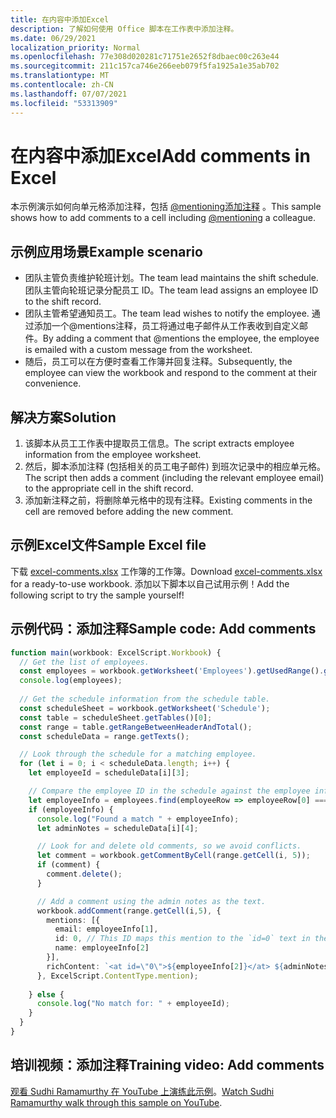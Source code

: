 ```yaml
---
title: 在内容中添加Excel
description: 了解如何使用 Office 脚本在工作表中添加注释。
ms.date: 06/29/2021
localization_priority: Normal
ms.openlocfilehash: 77e308d020281c71751e2652f8dbaec00c263e44
ms.sourcegitcommit: 211c157ca746e266eeb079f5fa1925a1e35ab702
ms.translationtype: MT
ms.contentlocale: zh-CN
ms.lasthandoff: 07/07/2021
ms.locfileid: "53313909"
---
```

# <a name="add-comments-in-excel"></a><span data-ttu-id="29421-103">在内容中添加Excel</span><span class="sxs-lookup"><span data-stu-id="29421-103">Add comments in Excel</span></span>

<span data-ttu-id="29421-104">本示例演示如何向单元格添加注释，包括 [@mentioning添加注释](https://support.microsoft.com/office/90701709-5dc1-41c7-aa48-b01d4a46e8c7) 。</span><span class="sxs-lookup"><span data-stu-id="29421-104">This sample shows how to add comments to a cell including [@mentioning](https://support.microsoft.com/office/90701709-5dc1-41c7-aa48-b01d4a46e8c7) a colleague.</span></span>

## <a name="example-scenario"></a><span data-ttu-id="29421-105">示例应用场景</span><span class="sxs-lookup"><span data-stu-id="29421-105">Example scenario</span></span>

* <span data-ttu-id="29421-106">团队主管负责维护轮班计划。</span><span class="sxs-lookup"><span data-stu-id="29421-106">The team lead maintains the shift schedule.</span></span> <span data-ttu-id="29421-107">团队主管向轮班记录分配员工 ID。</span><span class="sxs-lookup"><span data-stu-id="29421-107">The team lead assigns an employee ID to the shift record.</span></span>
* <span data-ttu-id="29421-108">团队主管希望通知员工。</span><span class="sxs-lookup"><span data-stu-id="29421-108">The team lead wishes to notify the employee.</span></span> <span data-ttu-id="29421-109">通过添加一个@mentions注释，员工将通过电子邮件从工作表收到自定义邮件。</span><span class="sxs-lookup"><span data-stu-id="29421-109">By adding a comment that @mentions the employee, the employee is emailed with a custom message from the worksheet.</span></span>
* <span data-ttu-id="29421-110">随后，员工可以在方便时查看工作簿并回复注释。</span><span class="sxs-lookup"><span data-stu-id="29421-110">Subsequently, the employee can view the workbook and respond to the comment at their convenience.</span></span>

## <a name="solution"></a><span data-ttu-id="29421-111">解决方案</span><span class="sxs-lookup"><span data-stu-id="29421-111">Solution</span></span>

1. <span data-ttu-id="29421-112">该脚本从员工工作表中提取员工信息。</span><span class="sxs-lookup"><span data-stu-id="29421-112">The script extracts employee information from the employee worksheet.</span></span>
1. <span data-ttu-id="29421-113">然后，脚本添加注释 (包括相关的员工电子邮件) 到班次记录中的相应单元格。</span><span class="sxs-lookup"><span data-stu-id="29421-113">The script then adds a comment (including the relevant employee email) to the appropriate cell in the shift record.</span></span>
1. <span data-ttu-id="29421-114">添加新注释之前，将删除单元格中的现有注释。</span><span class="sxs-lookup"><span data-stu-id="29421-114">Existing comments in the cell are removed before adding the new comment.</span></span>

## <a name="sample-excel-file"></a><span data-ttu-id="29421-115">示例Excel文件</span><span class="sxs-lookup"><span data-stu-id="29421-115">Sample Excel file</span></span>

<span data-ttu-id="29421-116">下载 <a href="excel-comments.xlsx">excel-comments.xlsx</a> 工作簿的工作簿。</span><span class="sxs-lookup"><span data-stu-id="29421-116">Download <a href="excel-comments.xlsx">excel-comments.xlsx</a> for a ready-to-use workbook.</span></span> <span data-ttu-id="29421-117">添加以下脚本以自己试用示例！</span><span class="sxs-lookup"><span data-stu-id="29421-117">Add the following script to try the sample yourself!</span></span>

## <a name="sample-code-add-comments"></a><span data-ttu-id="29421-118">示例代码：添加注释</span><span class="sxs-lookup"><span data-stu-id="29421-118">Sample code: Add comments</span></span>

```TypeScript
function main(workbook: ExcelScript.Workbook) {
  // Get the list of employees.
  const employees = workbook.getWorksheet('Employees').getUsedRange().getTexts();
  console.log(employees); 
  
  // Get the schedule information from the schedule table.
  const scheduleSheet = workbook.getWorksheet('Schedule');
  const table = scheduleSheet.getTables()[0];
  const range = table.getRangeBetweenHeaderAndTotal();
  const scheduleData = range.getTexts();

  // Look through the schedule for a matching employee.
  for (let i = 0; i < scheduleData.length; i++) {
    let employeeId = scheduleData[i][3];

    // Compare the employee ID in the schedule against the employee information table.
    let employeeInfo = employees.find(employeeRow => employeeRow[0] === employeeId);
    if (employeeInfo) {
      console.log("Found a match " + employeeInfo);
      let adminNotes = scheduleData[i][4];

      // Look for and delete old comments, so we avoid conflicts.
      let comment = workbook.getCommentByCell(range.getCell(i, 5));
      if (comment) {
        comment.delete();
      }

      // Add a comment using the admin notes as the text.
      workbook.addComment(range.getCell(i,5), {
        mentions: [{
          email: employeeInfo[1],
          id: 0, // This ID maps this mention to the `id=0` text in the comment.
          name: employeeInfo[2]
        }],
        richContent: `<at id=\"0\">${employeeInfo[2]}</at> ${adminNotes}`
      }, ExcelScript.ContentType.mention);        
      
    } else {
      console.log("No match for: " + employeeId);
    }
  }
}
```

## <a name="training-video-add-comments"></a><span data-ttu-id="29421-119">培训视频：添加注释</span><span class="sxs-lookup"><span data-stu-id="29421-119">Training video: Add comments</span></span>

<span data-ttu-id="29421-120">[观看 Sudhi Ramamurthy 在 YouTube 上演练此示例](https://youtu.be/CpR78nkaOFw)。</span><span class="sxs-lookup"><span data-stu-id="29421-120">[Watch Sudhi Ramamurthy walk through this sample on YouTube](https://youtu.be/CpR78nkaOFw).</span></span>

